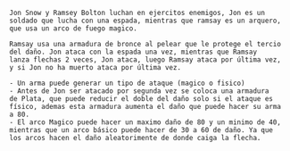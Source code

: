     Jon Snow y Ramsey Bolton luchan en ejercitos enemigos, Jon es un 
    soldado que lucha con una espada, mientras que ramsay es un arquero,
    que usa un arco de fuego magico.
     
    Ramsay usa una armadura de bronce al pelear que le protege el tercio
    del daño. Jon ataca con la espada una vez, mientras que Ramsay 
    lanza flechas 2 veces, Jon ataca, luego Ramsay ataca por última vez,
    y si Jon no ha muerto ataca por última vez.
    
    - Un arma puede generar un tipo de ataque (magico o fisico)
    - Antes de Jon ser atacado por segunda vez se coloca una armadura 
    de Plata, que puede reducir el doble del daño solo si el ataque es 
    físico, ademas esta armadura aumenta el daño que puede hacer su arma
    a 80.
    - El arco Magico puede hacer un maximo daño de 80 y un minimo de 40,
    mientras que un arco básico puede hacer de 30 a 60 de daño. Ya que 
    los arcos hacen el daño aleatorimente de donde caiga la flecha.